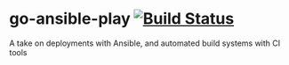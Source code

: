 # go-ansible-play [![Build Status](https://travis-ci.org/lucca65/go-ansible-play.svg?branch=master)](https://travis-ci.org/lucca65/go-ansible-play)
A take on deployments with Ansible, and automated build systems with CI tools
